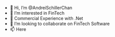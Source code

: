 - 👋 Hi, I’m @AndreiSchillerChan
- 👀 I’m interested in FinTech
- 🌱 Commercial Experience with .Net
- 💞️ I’m looking to collaborate on FinTech Software
- 📫 Here

<!---
AndreiSchillerChan/AndreiSchillerChan is a ✨ special ✨ repository because its `README.md` (this file) appears on your GitHub profile.
You can click the Preview link to take a look at your changes.
--->
